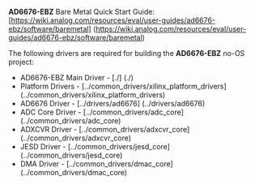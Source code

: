 **AD6676-EBZ** Bare Metal Quick Start Guide: [https://wiki.analog.com/resources/eval/user-guides/ad6676-ebz/software/baremetal] (https://wiki.analog.com/resources/eval/user-guides/ad6676-ebz/software/baremetal)

The following drivers are required for building the **AD6676-EBZ** no-OS project:
 - AD6676-EBZ Main Driver	-	[./] (./)
 - Platform Drivers		-	[../common_drivers/xilinx_platform_drivers] (../common_drivers/xilinx_platform_drivers)
 - AD6676 Driver		-	[../drivers/ad6676] (../drivers/ad6676)
 - ADC Core Driver		-	[../common_drivers/adc_core] (../common_drivers/adc_core)
 - ADXCVR Driver		-       [../common_drivers/adxcvr_core] (../common_drivers/adxcvr_core)
 - JESD Driver			-       [../common_drivers/jesd_core] (../common_drivers/jesd_core)
 - DMA Driver			-       [../common_drivers/dmac_core] (../common_drivers/dmac_core)

